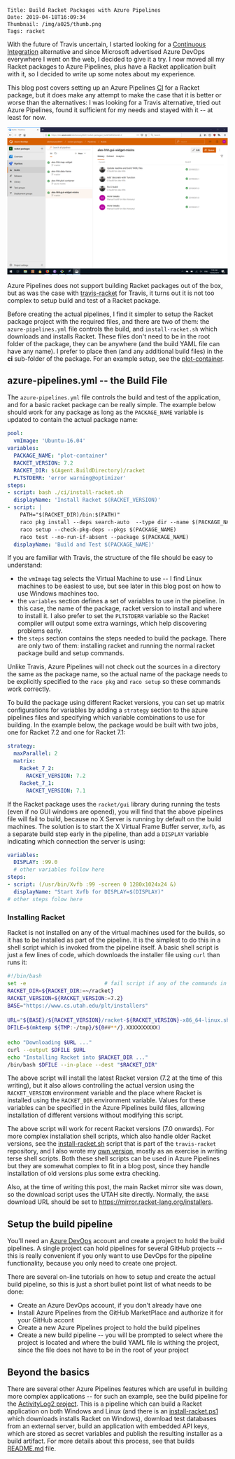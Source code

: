    Title: Build Racket Packages with Azure Pipelines
    Date: 2019-04-18T16:09:34
    Thumbnail: /img/a025/thumb.png
    Tags: racket
    
With the future of Travis uncertain, I started looking for a [Continuous
Integration][ci] alternative and since Microsoft advertised Azure DevOps
everywhere I went on the web, I decided to give it a try.  I now moved all my
Racket packages to Azure Pipelines, plus have a Racket application built with
it, so I decided to write up some notes about my experience.

<!-- more -->

This blog post covers setting up an Azure Pipelines [CI][ci] for a Racket
package, but it does make any attempt to make the case that it is better or
worse than the alternatives: I was looking for a Travis alternative, tried out
Azure Pipelines, found it sufficient for my needs and stayed with it -- at
least for now.

![](/img/a025/AzurePipelines.png)

Azure Pipelines does not support building Racket packages out of the box, but
as was the case with [travis-racket][tr] for Travis, it turns out it is not
too complex to setup build and test of a Racket package.

Before creating the actual pipelines, I find it simpler to setup the Racket
package project with the required files, and there are two of them: the
`azure-pipelines.yml` file controls the build, and `install-racket.sh` which
downloads and installs Racket.  These files don't need to be in the root
folder of the package, they can be anywhere (and the build YAML file can have
any name).  I prefer to place then (and any additional build files) in the
**ci** sub-folder of the package. For an example setup, see the
[plot-container][pc].

## azure-pipelines.yml -- the Build File

The `azure-pipelines.yml` file controls the build and test of the application,
and for a basic racket package can be really simple.  The example below should
work for any package as long as the `PACKAGE_NAME` variable is updated to
contain the actual package name:

```yaml
pool:
  vmImage: 'Ubuntu-16.04'
variables:
  PACKAGE_NAME: "plot-container"
  RACKET_VERSION: 7.2
  RACKET_DIR: $(Agent.BuildDirectory)/racket
  PLTSTDERR: 'error warning@optimizer'
steps:
- script: bash ./ci/install-racket.sh
  displayName: 'Install Racket $(RACKET_VERSION)'
- script: |
    PATH="$(RACKET_DIR)/bin:$(PATH)"
    raco pkg install --deps search-auto  --type dir --name $(PACKAGE_NAME)
    raco setup --check-pkg-deps --pkgs $(PACKAGE_NAME)
    raco test --no-run-if-absent --package $(PACKAGE_NAME)
  displayName: 'Build and Test $(PACKAGE_NAME)'
```

If you are familiar with Travis, the structure of the file should be easy to
understand:

* the `vmImage` tag selects the Virtual Machine to use -- I find Linux
  machines to be easiest to use, but see later in this blog post on how to use
  Windows machines too.
* the `variables` section defines a set of variables to use in the pipeline.
  In this case, the name of the package, racket version to install and where
  to install it.  I also prefer to set the `PLTSTDERR` variable so the Racket
  compiler will output some extra warnings, which help discovering problems
  early.
* the `steps` section contains the steps needed to build the package.  There
  are only two of them: installing racket and running the normal racket
  package build and setup commands.

Unlike Travis, Azure Pipelines will not check out the sources in a directory
the same as the package name, so the actual name of the package needs to be
explicitly specified to the `raco pkg` and `raco setup` so these commands work
correctly.

To build the package using different Racket versions, you can set up matrix
configurations for variables by adding a `strategy` section to the azure
pipelines files and specifying which variable combinations to use for
building.  In the example below, the package would be built with two jobs, one
for Racket 7.2 and one for Racket 7.1:

```yaml
strategy:
  maxParallel: 2
  matrix:
    Racket_7_2:
      RACKET_VERSION: 7.2
    Racket_7_1:
      RACKET_VERSION: 7.1
```

If the Racket package uses the `racket/gui` library during running the tests
(even if no GUI windows are opened), you will find that the above pipelines
file will fail to build, because no X Server is running by default on the
build machines.  The solution is to start the X Virtual Frame Buffer server,
`Xvfb`, as a separate build step early in the pipeline, than add a `DISPLAY`
variable indicating which connection the server is using:

```yaml
variables:
  DISPLAY: :99.0
  # other variables follow here
steps:
- script: (/usr/bin/Xvfb :99 -screen 0 1280x1024x24 &)
  displayName: "Start Xvfb for DISPLAY=$(DISPLAY)"
# other steps folow here
```

### Installing Racket

Racket is not installed on any of the virtual machines used for the builds, so
it has to be installed as part of the pipeline.  It is the simplest to do this
in a shell script which is invoked from the pipeline itself.  A basic shell
script is just a few lines of code, which downloads the installer file using
`curl` than runs it:

```sh
#!/bin/bash
set -e                         # fail script if any of the commands in it fail
RACKET_DIR=${RACKET_DIR:=~/racket}
RACKET_VERSION=${RACKET_VERSION:=7.2}
BASE="https://www.cs.utah.edu/plt/installers"

URL="${BASE}/${RACKET_VERSION}/racket-${RACKET_VERSION}-x86_64-linux.sh"
DFILE=$(mktemp ${TMP:-/tmp}/${0##**/}.XXXXXXXXXX)

echo "Downloading $URL ..."
curl --output $DFILE $URL
echo "Installing Racket into $RACKET_DIR ..."
/bin/bash $DFILE --in-place --dest "$RACKET_DIR"
```

The above script will install the latest Racket version (7.2 at the time of
this writing), but it also allows controlling the actual version using the
`RACKET_VERSION` environment variable and the place where Racket is installed
using the `RACKET_DIR` environment variable.  Values for these variables can
be specified in the Azure Pipelines build files, allowing installation of
different versions without modifying this script.

The above script will work for recent Racket versions (7.0 onwards).  For more
complex installation shell scripts, which also handle older Racket versions,
see the [install-racket.sh][ghir] script that is part of the `travis-racket`
repository, and I also wrote my [own version][ahir], mostly as an exercise in
writing terse shell scripts.  Both these shell scripts can be used in Azure
Pipelines but they are somewhat complex to fit in a blog post, since they
handle installation of old versions plus some extra checking.

Also, at the time of writing this post, the main Racket mirror site was down,
so the download script uses the UTAH site directly.  Normally, the `BASE`
download URL should be set to https://mirror.racket-lang.org/installers.

## Setup the build pipeline

You'll need an [Azure DevOps][azuredevops] account and create a project to
hold the build pipelines.  A single project can hold pipelines for several
GitHub projects -- this is really convenient if you only want to use DevOps
for the pipeline functionality, because you only need to create one project.

There are several on-line tutorials on how to setup and create the actual
build pipeline, so this is just a short bullet point list of what needs to be
done:

* Create an Azure DevOps account, if you don't already have one
* Install Azure Pipelines from the GitHub MarketPlace and authorize it for
  your GitHub accont
* Create a new Azure Pipelines project to hold the build pipelines
* Create a new build pipeline -- you will be prompted to select where the
  project is located and where the build YAML file is withing the project,
  since the file does not have to be in the root of your project

## Beyond the basics

There are several other Azure Pipelines features which are useful in building
more complex applications -- for such an example, see the build pipeline for
the [ActivityLog2 project][al2az].  This is a pipeline which can build a
Racket application on both Windows and Linux (and there is an
[install-racket.ps1][ahirw] which downloads installs Racket on Windows),
download test databases from an external server, build an application with
embedded API keys, which are stored as secret variables and publish the
resulting installer as a build artifact.  For more details about this process,
see that builds [README.md][al2br] file.

[ghir]: https://github.com/greghendershott/travis-racket/blob/master/install-racket.sh
[ahir]: https://github.com/alex-hhh/plot-container/blob/master/ci/install-racket.sh
[ci]: https://en.wikipedia.org/wiki/Continuous_integration
[tr]: https://github.com/greghendershott/travis-racket/
[azuredevops]: https://dev.azure.com
[pc]: https://github.com/alex-hhh/plot-container
[al2az]: https://github.com/alex-hhh/ActivityLog2/blob/master/etc/scripts/azure-pipelines.yml
[ahirw]: https://github.com/alex-hhh/ActivityLog2/blob/master/etc/scripts/install-racket.ps1
[al2br]: https://github.com/alex-hhh/ActivityLog2/tree/master/etc/scripts
